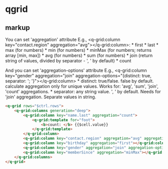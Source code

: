 # qgrid
## markup

You can set 'aggregation' attribute
E.g., <q-grid:column key="contact.region" aggregation="avg"></q-grid:column>:
	* first
	* last
	* max (for numbers)
	* min (for numbers)
	* minMax (for numbers; returns array [min, max])
	* avg (for numbers)
	* sum (for numbers)
	* join (return string of values, divided by separator - ', ' by default)
	* count

And you can set 'aggregation-options' attribute
E.g., <q-grid:column key="gender" aggregation="join" aggregation-options="{distinct: true, separator: '; '}"></q-grid:column>
	* distinct: true/false. false by default.
	 				calculate aggregation only for unique values.
					Works for: 'avg', 'sum', 'join', 'count' aggregations.
	* separator: any string value. ', ' by default.
					Needs for 'join' aggregation. Separate values in string.


```html
<q-grid rows="$ctrl.rows">
	<q-grid:columns generation="deep">
		<q-grid:column key="name.last" aggregation="count">
			<q-grid:template for="foot">
				<b>count: </b> {{$cell.value}}
			</q-grid:template>
		</q-grid:column>
		<q-grid:column key="contact.region" aggregation="avg" aggregation-options="{distinct: true}"></q-grid:column>
		<q-grid:column key="birthday" aggregation="first"></q-grid:column>
		<q-grid:column key="gender" aggregation="join" aggregation-options="{distinct: true, separator: '; '}"></q-grid:column>
		<q-grid:column key="memberSince" aggregation="minMax"></q-grid:column>
	</q-grid:columns>
</q-grid>
```
